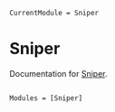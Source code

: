 ```@meta
CurrentModule = Sniper
```

# Sniper

Documentation for [Sniper](https://github.com/pasqal-io/Sniper.jl).

```@index
```

```@autodocs
Modules = [Sniper]
```
